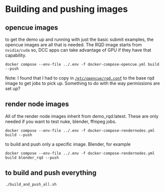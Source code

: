 # Building and pushing images

## opencue images

to get the demo up and running with just the basic submit examples, the opencue images are all that is needed. The RQD image starts from `nvidia/cuda` so, DCC apps can take advantage of GPU if they have that capability.

    docker compose --env-file ../.env -f docker-compose-opencue.yml build --push

Note: I found that I had to copy in [`/etc/opencue/rqd.conf`](opencue/rqd/rqd.conf) to the base rqd image to get jobs to pick up. Something to do with the way permissions are set up?

## render node images

All of the render node images inherit from demo_rqd:latest. These are only needed if you want to test nuke, blender, ffmpeg jobs.

    docker compose --env-file ../.env -f docker-compose-rendernodes.yml build --push

to build and push only a specific image. Blender, for example

    docker compose --env-file ../.env -f docker-compose-rendernodes.yml build blender_rqd --push

## to build and push everything

    ./build_and_push_all.sh

